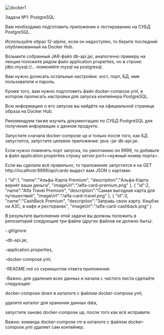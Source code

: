 ![docker1](https://github.com/Elena15414/Docker1PostgreSQL/assets/123021392/5a609930-e2ef-4939-b547-ed8559d0c121)


Задача №1: PostgreSQL

Вам необходимо подготовить приложение к тестированию на СУБД PostgreSQL. 

Используйте образ 12-alpine, если он недоступен, то берите последний опубликованный на Docker Hub. 

Возьмите собранный JAR-файл db-api.jar, аналогично примеру на лекции положите рядом файл application.properties, но в строке: jdbc:mysql://... поменяйте mysql на postgresql.

Вам нужно дописать остальные настройки: хост, порт, БД, имя пользователя и пароль.

Кроме того, вам нужно подготовить файл docker-compose.yml, в котором прописать настройки для запуска контейнера PostgreSQL. 

Всю информацию о его запуске вы найдёте на официальной странице образа на Docker Hub. 

Рекомендуем также изучить документацию по СУБД PostgreSQL для получения информации о данном продукте.

Запустите сначала docker-compose up и только после того, как БД запустится, запустите целевое приложение: java -jar db-api.jar. 

Если нужно поменять порт запуска, по умолчанию он 9999, то добавьте в файл application.properties строку server.port=<нужный номер порта>.

Если вы сделали всё правильно, то приложение запустится и на GET http://localhost:9999/api/cards выдаст вам JSON с картами:

   { 
      "id":1,
      "name":"Альфа-Карта Premium",
      "description":"Альфа-Карта вернёт ваши деньги",
      "imageUrl":"/alfa-card-premium.png"
   },
   { 
      "id":2,
      "name":"Alfa Travel Premium",
      "description":"Самая выгодная карта для путешествий",
      "imageUrl":"/alfa-card-travel.png"
   },
   { 
      "id":3,
      "name":"CashBack Premium",
      "description":"Заправь свою карту. Кешбэк на АЗС, в кафе и ресторанах",
      "imageUrl":"/alfa-card-cashback.png"
   }

В результате выполнения этой задачи вы должны положить в репозиторий следующие три файла (других файлов не должно быть):

-.gitignore

-db-api.jar,

-application.properties,

-docker-compose.yml,

-README.md со скриншотом ответа приложения.

-Важно: для удаления всех данных и начала с чистого листа сделайте следующее:

docker-compose down в каталоге с файлом docker-compose.yml,

удалите каталог для хранения данных data,

запустите заново docker-compose up, после того как всё исправите.

Важно: команда docker-compose rm в каталоге с файлом docker-compose.yml удаляет сам контейнер.
